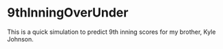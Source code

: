 # 9thInningOverUnder

This is a quick simulation to predict 9th inning scores for my brother, Kyle Johnson.
